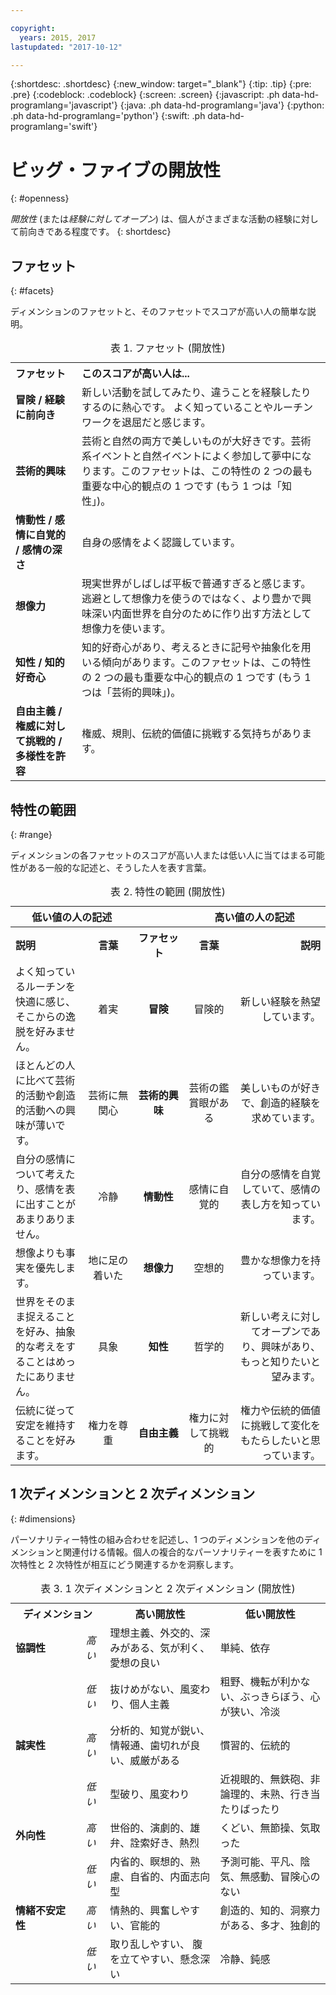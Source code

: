 ```yaml
---

copyright:
  years: 2015, 2017
lastupdated: "2017-10-12"

---
```


{:shortdesc: .shortdesc}
{:new_window: target="_blank"}
{:tip: .tip}
{:pre: .pre}
{:codeblock: .codeblock}
{:screen: .screen}
{:javascript: .ph data-hd-programlang='javascript'}
{:java: .ph data-hd-programlang='java'}
{:python: .ph data-hd-programlang='python'}
{:swift: .ph data-hd-programlang='swift'}

# ビッグ・ファイブの開放性
{: #openness}

*開放性* (または*経験に対してオープン*) は、個人がさまざまな活動の経験に対して前向きである程度です。
{: shortdesc}

## ファセット
{: #facets}

ディメンションのファセットと、そのファセットでスコアが高い人の簡単な説明。

<table>
  <caption>表 1. ファセット (開放性)</caption>
  <tr>
    <th style="text-align:left">ファセット</th>
    <th style="text-align:left">このスコアが高い人は...</th>
  </tr>
  <tr>
    <td><strong>冒険 / 経験に前向き</strong></td>
    <td>新しい活動を試してみたり、違うことを経験したりするのに熱心です。
    よく知っていることやルーチンワークを退屈だと感じます。</td>
  </tr>
  <tr>
    <td><strong>芸術的興味</strong></td>
    <td>芸術と自然の両方で美しいものが大好きです。芸術系イベントと自然イベントによく参加して夢中になります。このファセットは、この特性の 2 つの最も重要な中心的観点の 1 つです (もう 1 つは「知性」)。</td>
  </tr>
  <tr>
    <td><strong>情動性 / 感情に自覚的 / 感情の深さ</strong></td>
    <td>自身の感情をよく認識しています。</td>
  </tr>
  <tr>
    <td><strong>想像力</strong></td>
    <td>現実世界がしばしば平板で普通すぎると感じます。逃避として想像力を使うのではなく、より豊かで興味深い内面世界を自分のために作り出す方法として想像力を使います。</td>
  </tr>
  <tr>
    <td><strong>知性 / 知的好奇心</strong></td>
    <td>知的好奇心があり、考えるときに記号や抽象化を用いる傾向があります。このファセットは、この特性の 2 つの最も重要な中心的観点の 1 つです (もう 1 つは「芸術的興味」)。</td>
  </tr>
  <tr>
    <td><strong>自由主義 / 権威に対して挑戦的 / 多様性を許容</strong></td>
    <td>権威、規則、伝統的価値に挑戦する気持ちがあります。</td>
  </tr>
</table>

## 特性の範囲
{: #range}

ディメンションの各ファセットのスコアが高い人または低い人に当てはまる可能性がある一般的な記述と、そうした人を表す言葉。

<table>
  <caption>表 2. 特性の範囲 (開放性)</caption>
  <tr>
    <th colspan="2" style="text-align:center">低い値の人の記述</th>
    <th></th>
    <th colspan="2" style="text-align:center">高い値の人の記述</th>
  </tr>
  <tr>
    <th style="text-align:left; width: 23%">説明</th>
    <th style="text-align:center; width: 16%">言葉</th>
    <th style="text-align:center; width: 16%">ファセット</th>
    <th style="text-align:center; width: 16%">言葉</th>
    <th style="text-align:right">説明</th>
  </tr>
    <tr>
    <td style="text-align:left">よく知っているルーチンを快適に感じ、そこからの逸脱を好みません。</td>
    <td style="text-align:center">着実</td>
    <td style="text-align:center"><strong>冒険</strong></td>
    <td style="text-align:center">冒険的</td>
    <td style="text-align:right">新しい経験を熱望しています。</td>
  </tr>
  <tr>
    <td style="text-align:left">ほとんどの人に比べて芸術的活動や創造的活動への興味が薄いです。</td>
    <td style="text-align:center">芸術に無関心</td>
    <td style="text-align:center"><strong>芸術的興味</strong></td>
    <td style="text-align:center">芸術の鑑賞眼がある</td>
    <td style="text-align:right">美しいものが好きで、創造的経験を求めています。</td>
  </tr>
  <tr>
    <td style="text-align:left">自分の感情について考えたり、感情を表に出すことがあまりありません。</td>
    <td style="text-align:center">冷静</td>
    <td style="text-align:center"><strong>情動性</strong></td>
    <td style="text-align:center">感情に自覚的</td>
    <td style="text-align:right">自分の感情を自覚していて、感情の表し方を知っています。</td>
  </tr>
  <tr>
    <td style="text-align:left">想像よりも事実を優先します。</td>
    <td style="text-align:center">地に足の着いた</td>
    <td style="text-align:center"><strong>想像力</strong></td>
    <td style="text-align:center">空想的</td>
    <td style="text-align:right">豊かな想像力を持っています。</td>
  </tr>
  <tr>
    <td style="text-align:left">世界をそのまま捉えることを好み、抽象的な考えをすることはめったにありません。</td>
    <td style="text-align:center">具象</td>
    <td style="text-align:center"><strong>知性</strong></td>
    <td style="text-align:center">哲学的</td>
    <td style="text-align:right">新しい考えに対してオープンであり、興味があり、もっと知りたいと望みます。</td>
  </tr>
  <tr>
    <td style="text-align:left">伝統に従って安定を維持することを好みます。</td>
    <td style="text-align:center">権力を尊重</td>
    <td style="text-align:center"><strong>自由主義</strong></td>
    <td style="text-align:center">権力に対して挑戦的</td>
    <td style="text-align:right">権力や伝統的価値に挑戦して変化をもたらしたいと思っています。</td>
  </tr>
</table>

## 1 次ディメンションと 2 次ディメンション
{: #dimensions}

パーソナリティー特性の組み合わせを記述し、1 つのディメンションを他のディメンションと関連付ける情報。個人の複合的なパーソナリティーを表すために 1 次特性と 2 次特性が相互にどう関連するかを洞察します。

<table>
  <caption>表 3. 1 次ディメンションと 2 次ディメンション (開放性)</caption>
  <tr>
    <th colspan="2" style="width:30%">ディメンション</th>
    <th style="width:35%">高い開放性</th>
    <th style="width:35%">低い開放性</th>
  </tr>
  <tr>
    <td style="text-align:left"><strong>協調性</strong></td>
    <td style="text-align:center"><em>高い</em></td>
    <td>理想主義、外交的、深みがある、気が利く、愛想の良い</td>
    <td>単純、依存</td>
  </tr>
  <tr>
    <td></td>
    <td style="text-align:center"><em>低い</em></td>
    <td>抜けめがない、風変わり、個人主義</td>
    <td>粗野、機転が利かない、ぶっきらぼう、心が狭い、冷淡</td>
  </tr>
  <tr>
    <td style="text-align:left"><strong>誠実性</strong></td>
    <td style="text-align:center"><em>高い</em></td>
    <td>分析的、知覚が鋭い、情報通、歯切れが良い、威厳がある</td>
    <td>慣習的、伝統的</td>
  </tr>
  <tr>
    <td></td>
    <td style="text-align:center"><em>低い</em></td>
    <td>型破り、風変わり</td>
    <td>近視眼的、無鉄砲、非論理的、未熟、行き当たりばったり</td>
  </tr>
  <tr>
    <td style="text-align:left"><strong>外向性</strong></td>
    <td style="text-align:center"><em>高い</em></td>
    <td>世俗的、演劇的、雄弁、詮索好き、熱烈</td>
    <td>くどい、無節操、気取った</td>
  </tr>
  <tr>
    <td></td>
    <td style="text-align:center"><em>低い</em></td>
    <td>内省的、瞑想的、熟慮、自省的、内面志向型</td>
    <td>予測可能、平凡、陰気、無感動、冒険心のない</td>
  </tr>
  <tr>
    <td style="text-align:left"><strong>情緒不安定性</strong></td>
    <td style="text-align:center"><em>高い</em></td>
    <td>情熱的、興奮しやすい、官能的</td>
    <td>創造的、知的、洞察力がある、多才、独創的</td>
  </tr>
  <tr>
    <td></td>
    <td style="text-align:center"><em>低い</em></td>
    <td>取り乱しやすい、 腹を立てやすい、懸念深い</td>
    <td>冷静、鈍感</td>
  </tr>
</table>
